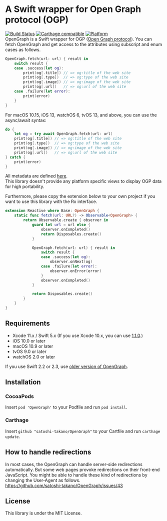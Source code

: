 # A Swift wrapper for Open Graph protocol (OGP)
[![Build Status](https://travis-ci.org/satoshi-takano/OpenGraph.svg?branch=feature%2Fci)](https://travis-ci.org/satoshi-takano/OpenGraph) [![Carthage compatible](https://img.shields.io/badge/Carthage-compatible-4BC51D.svg?style=flat)](https://github.com/Carthage/Carthage) [![Platform](https://cocoapod-badges.herokuapp.com/p/OpenGraph/badge.png)](http://cocoadocs.org/docsets/OpenGraph)  
OpenGraph is a Swift wrapper for OGP ([Open Graph protocol](http://ogp.me/)).
You can fetch OpenGraph and get access to the attributes using subscript and enum cases as follows.
```swift
OpenGraph.fetch(url: url) { result in
    switch result {
    case .success(let og):
        print(og[.title]) // => og:title of the web site
        print(og[.type])  // => og:type of the web site
        print(og[.image]) // => og:image of the web site
        print(og[.url])   // => og:url of the web site
    case .failure(let error):
        print(error)
    }
}
```

For macOS 10.15, iOS 13, watchOS 6, tvOS 13, and above, you can use the async/await syntax: 

```swift
do {
    let og = try await OpenGraph.fetch(url: url)
    print(og[.title]) // => og:title of the web site
    print(og[.type])  // => og:type of the web site
    print(og[.image]) // => og:image of the web site
    print(og[.url])   // => og:url of the web site
} catch {
    print(error)
}
```

All metadata are defined [here](https://github.com/satoshi-takano/OpenGraph/blob/main/Sources/OpenGraph/OpenGraphMetadata.swift).  
This library doesn't provide any platform specific views to display OGP data for high portability.

Furthermore, please copy the extension below to your own project if you want to use this library with the Rx interface.

```swift
extension Reactive where Base: OpenGraph {
    static func fetch(url: URL?) -> Observable<OpenGraph> {
        return Observable.create { observer in
            guard let url = url else {
                observer.onCompleted()
                return Disposables.create()
            }

            OpenGraph.fetch(url: url) { result in
                switch result {
                case .success(let og):
                    observer.onNext(og)
                case .failure(let error):
                    observer.onError(error)
                }
                observer.onCompleted()
            }

            return Disposables.create()
        }
    }
}
```

## Requirements
- Xcode 11.x / Swift 5.x (If you use Xcode 10.x, you can use [1.1.0](https://github.com/satoshi-takano/OpenGraph/releases/tag/1.1.0).)
- iOS 10.0 or later
- macOS 10.9 or later
- tvOS 9.0 or later
- watchOS 2.0 or later

If you use Swift 2.2 or 2.3, use [older version of OpenGraph](https://github.com/satoshi-takano/OpenGraph/releases).

## Installation
### CocoaPods
Insert `pod 'OpenGraph'` to your Podfile and run `pod install`.

### Carthage
Insert `github "satoshi-takano/OpenGraph"` to your Cartfile and run `carthage update`.

## How to handle redirections
In most cases, the OpenGraph can handle server-side redirections automatically. But some web pages provoke redirections on their front-end JavaScript.
You might be able to handle these kind of redirections by changing the User-Agent as follows.  
https://github.com/satoshi-takano/OpenGraph/issues/43

## License
This library is under the MIT License.
